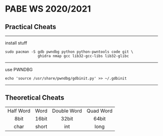 # PABE WS 2020/2021

## Practical Cheats
---
install stuff
```
sudo pacman -S gdb pwndbg python python-pwntools code git \
               ghidra nmap gcc lib32-gcc-libs lib32-glibc
```
---
use PWNDBG
```
echo 'source /usr/share/pwndbg/gdbinit.py' >> ~/.gdbinit
```
---



## Theoretical Cheats

| | | | |
:---:|:---:|:---:|:---:
Half Word | Word | Double Word | Quad Word
8bit | 16bit | 32bit | 64bit
char | short | int | long 